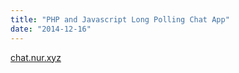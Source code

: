 ```yaml
---
title: "PHP and Javascript Long Polling Chat App"
date: "2014-12-16"
---
```


[chat.nur.xyz](http://chat.nur.xyz)
